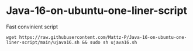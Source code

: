 # Java-16-on-ubuntu-one-liner-script
Fast convinient script

`
wget https://raw.githubusercontent.com/Mattz-P/Java-16-on-ubuntu-one-liner-script/main/ujava16.sh && sudo sh ujava16.sh
`
